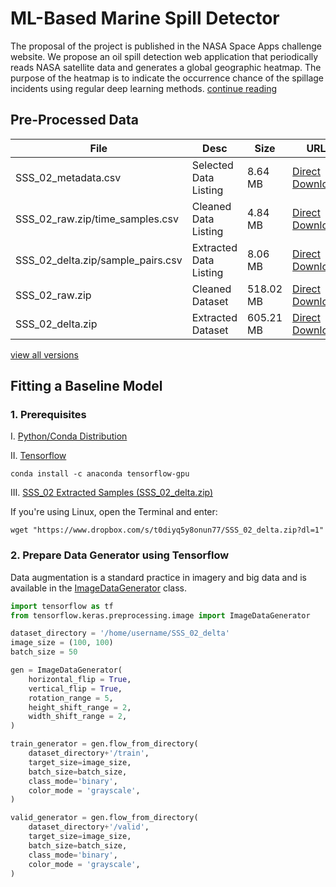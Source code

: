 # ML-Based Marine Spill Detector


The proposal of the project is published in the NASA Space Apps challenge website. We propose an oil spill detection web application that periodically reads NASA satellite data and generates a global geographic heatmap. The purpose of the heatmap is to indicate the occurrence chance of the spillage incidents using regular deep learning methods. [continue reading](Proposal.md)


## Pre-Processed Data

| File  | Desc | Size | URL |
| ------------- | ------------- |------------- |------------- |
| SSS_02_metadata.csv  | Selected Data Listing | 8.64 MB | [Direct Download](https://www.dropbox.com/s/zoef50qn5rcnsdf/SSS_02_metadata.csv?dl=1) |
| SSS_02_raw.zip/time_samples.csv  | Cleaned Data Listing | 4.84 MB | [Direct Download](https://www.dropbox.com/s/oo52lhxypfvdmdb/SSS_02_raw_time_samples.csv?dl=1) |
| SSS_02_delta.zip/sample_pairs.csv  | Extracted Data Listing | 8.06 MB | [Direct Download](https://www.dropbox.com/s/24rghn8jl352cer/SSS_02_delta_sample_pairs.csv?dl=1) |
| SSS_02_raw.zip  | Cleaned Dataset  | 518.02 MB | [Direct Download](https://www.dropbox.com/s/jhz8uytpkty38n7/SSS_02_raw.zip?dl=1) |
| SSS_02_delta.zip  | Extracted Dataset  | 605.21 MB | [Direct Download](https://www.dropbox.com/s/t0diyq5y8onun77/SSS_02_delta.zip?dl=1) |
[view all versions](/data)


## Fitting a Baseline Model

### 1. Prerequisites
I. [Python/Conda Distribution](https://docs.conda.io/en/latest/miniconda.html)
    
II. [Tensorflow](https://docs.anaconda.com/anaconda/user-guide/tasks/tensorflow/)
```
conda install -c anaconda tensorflow-gpu
```

III. [SSS_02 Extracted Samples (SSS_02_delta.zip)](/data)

If you're using Linux, open the Terminal and enter:
 ```terminal
 wget "https://www.dropbox.com/s/t0diyq5y8onun77/SSS_02_delta.zip?dl=1"
 ```

### 2. Prepare Data Generator using Tensorflow

Data augmentation is a standard practice in imagery and big data and is available in the [ImageDataGenerator](https://www.tensorflow.org/api_docs/python/tf/keras/preprocessing/image/ImageDataGenerator) class.


```Python
import tensorflow as tf
from tensorflow.keras.preprocessing.image import ImageDataGenerator

dataset_directory = '/home/username/SSS_02_delta'
image_size = (100, 100)
batch_size = 50

gen = ImageDataGenerator(
    horizontal_flip = True,
    vertical_flip = True,
    rotation_range = 5,
    height_shift_range = 2,
    width_shift_range = 2,
)

train_generator = gen.flow_from_directory(
    dataset_directory+'/train',
    target_size=image_size,
    batch_size=batch_size,
    class_mode='binary',
    color_mode = 'grayscale',
)

valid_generator = gen.flow_from_directory(
    dataset_directory+'/valid',
    target_size=image_size,
    batch_size=batch_size,
    class_mode='binary',
    color_mode = 'grayscale',
)
```




